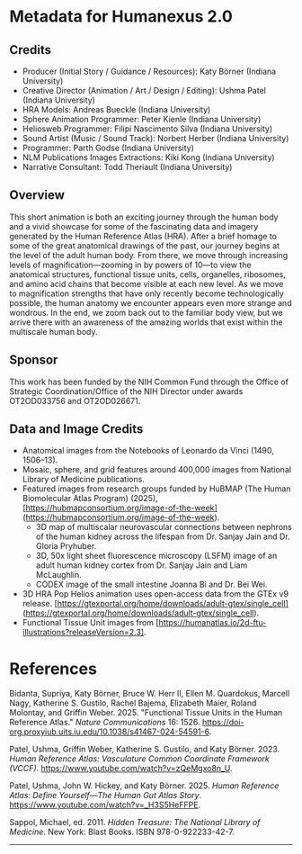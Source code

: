 # Metadata for Humanexus 2.0

## Credits

- Producer (Initial Story / Guidance / Resources): Katy Börner (Indiana University)
- Creative Director (Animation / Art / Design / Editing): Ushma Patel (Indiana University)
- HRA Models: Andreas Bueckle (Indiana University)
- Sphere Animation Programmer: Peter Kienle (Indiana University)
- Heliosweb Programmer: Filipi Nascimento Silva (Indiana University)
- Sound Artist (Music / Sound Track): Norbert Herber (Indiana University)
- Programmer: Parth Godse (Indiana University)
- NLM Publications Images Extractions: Kiki Kong (Indiana University)
- Narrative Consultant: Todd Theriault (Indiana University)

## Overview

This short animation is both an exciting journey through the human body and a vivid showcase for some of the fascinating data and imagery generated by the Human Reference Atlas (HRA). After a brief homage to some of the great anatomical drawings of the past, our journey begins at the level of the adult human body. From there, we move through increasing levels of magnification—zooming in by powers of 10—to view the anatomical structures, functional tissue units, cells, organelles, ribosomes, and amino acid chains that become visible at each new level. As we move to magnification strengths that have only recently become technologically possible, the human anatomy we encounter appears even more strange and wondrous. In the end, we zoom back out to the familiar body view, but we arrive there with an awareness of the amazing worlds that exist within the multiscale human body.

## Sponsor

This work has been funded by the NIH Common Fund through the Office of Strategic Coordination/Office of the NIH Director under awards OT2OD033756 and OT2OD026671.

## Data and Image Credits

- Anatomical images from the Notebooks of Leonardo da Vinci (1490, 1506–13).
- Mosaic, sphere, and grid features around 400,000 images from National Library of Medicine publications. 
- Featured images from research groups funded by HuBMAP (The Human Biomolecular Atlas Program) (2025), [https://hubmapconsortium.org/image-of-the-week] (https://hubmapconsortium.org/image-of-the-week).
  - 3D map of multiscalar neurovascular connections between nephrons of the human kidney across the lifespan from Dr. Sanjay Jain and Dr. Gloria Pryhuber. 
  - 3D, 50x light sheet fluorescence microscopy (LSFM) image of an adult human kidney cortex from Dr. Sanjay Jain and Liam McLaughlin.
  - CODEX image of the small intestine Joanna Bi and Dr. Bei Wei.
- 3D HRA Pop Helios animation uses open-access data from the GTEx v9 release. [https://gtexportal.org/home/downloads/adult-gtex/single_cell] (https://gtexportal.org/home/downloads/adult-gtex/single_cell). 
- Functional Tissue Unit images from [https://humanatlas.io/2d-ftu-illustrations?releaseVersion=2.3]. 

# References

Bidanta, Supriya, Katy Börner, Bruce W. Herr II, Ellen M. Quardokus, Marcell Nagy, Katherine S. Gustilo, Rachel Bajema, Elizabeth Maier, Roland Molontay, and Griffin Weber. 2025. "Functional Tissue Units in the Human Reference Atlas." *Nature Communications* 16: 1526. https://doi-org.proxyiub.uits.iu.edu/10.1038/s41467-024-54591-6. 

Patel, Ushma, Griffin Weber, Katherine S. Gustilo, and Katy Börner. 2023. *Human Reference Atlas: Vasculature Common Coordinate Framework (VCCF)*. https://www.youtube.com/watch?v=zQeMgxo8n_U. 

Patel, Ushma, John W. Hickey, and Katy Börner. 2025. *Human Reference Atlas: Define Yourself—The Human Gut Atlas Story*. https://www.youtube.com/watch?v=_H3S5HeFFPE. 

Sappol, Michael, ed. 2011. *Hidden Treasure: The National Library of Medicine*. New York: Blast Books. ISBN 978-0-922233-42-7.

---




